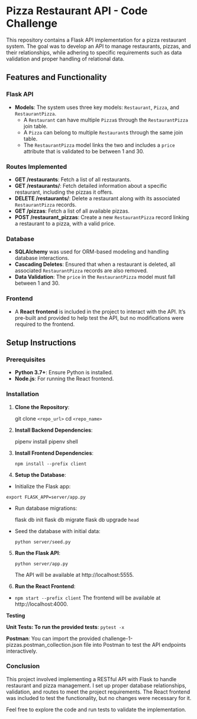 # Pizza Restaurant API - Code Challenge

This repository contains a Flask API implementation for a pizza restaurant system. The goal was to develop an API to manage restaurants, pizzas, and their relationships, while adhering to specific requirements such as data validation and proper handling of relational data.

## Features and Functionality

### Flask API
- **Models**: The system uses three key models: `Restaurant`, `Pizza`, and `RestaurantPizza`.
  - A `Restaurant` can have multiple `Pizza`s through the `RestaurantPizza` join table.
  - A `Pizza` can belong to multiple `Restaurant`s through the same join table.
  - The `RestaurantPizza` model links the two and includes a `price` attribute that is validated to be between 1 and 30.

### Routes Implemented
- **GET /restaurants**: Fetch a list of all restaurants.
- **GET /restaurants/<id>**: Fetch detailed information about a specific restaurant, including the pizzas it offers.
- **DELETE /restaurants/<id>**: Delete a restaurant along with its associated `RestaurantPizza` records.
- **GET /pizzas**: Fetch a list of all available pizzas.
- **POST /restaurant_pizzas**: Create a new `RestaurantPizza` record linking a restaurant to a pizza, with a valid price.

### Database
- **SQLAlchemy** was used for ORM-based modeling and handling database interactions.
- **Cascading Deletes**: Ensured that when a restaurant is deleted, all associated `RestaurantPizza` records are also removed.
- **Data Validation**: The `price` in the `RestaurantPizza` model must fall between 1 and 30.

### Frontend
- A **React frontend** is included in the project to interact with the API. It’s pre-built and provided to help test the API, but no modifications were required to the frontend.

## Setup Instructions

### Prerequisites
- **Python 3.7+**: Ensure Python is installed.
- **Node.js**: For running the React frontend.

### Installation

1. **Clone the Repository**:
   
   git clone `<repo_url>`
   cd `<repo_name>`

2. **Install Backend Dependencies**:
    
    pipenv install
    pipenv shell

3. **Install Frontend Dependencies**:
   

   `npm install --prefix client`

4. **Setup the Database**:

  * Initialize the Flask app:

   `export FLASK_APP=server/app.py`
  
  * Run database migrations:

    flask db init
    flask db migrate
    flask db upgrade `head`

  * Seed the database with initial data:

    `python server/seed.py`

5. **Run the Flask API**:

   `python server/app.py`

   The API will be available at http://localhost:5555.

6. **Run the React Frontend**:

  * `npm start --prefix client`
   The frontend will be available at http://localhost:4000.

**Testing**

**Unit Tests: To run the provided tests**:
 `pytest -x`

**Postman**: You can import the provided challenge-1-pizzas.postman_collection.json file into Postman to test the API endpoints interactively.

### Conclusion

This project involved implementing a RESTful API with Flask to handle restaurant and pizza management. I set up proper database relationships, validation, and routes to meet the project requirements. The React frontend was included to test the functionality, but no changes were necessary for it.

Feel free to explore the code and run tests to validate the implementation.